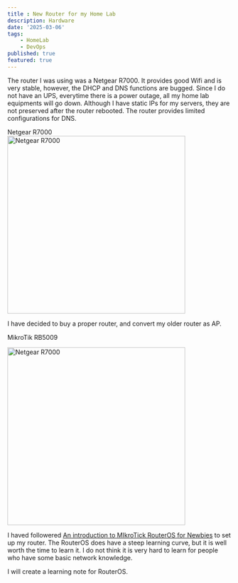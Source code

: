 ```yaml
---
title : New Router for my Home Lab
description: Hardware
date: '2025-03-06'
tags: 
    - HomeLab
    - DevOps
published: true
featured: true
---
```


The router I was using was a Netgear R7000. It provides good Wifi and is very stable, however, the DHCP and DNS functions are bugged. Since I do not have an UPS, everytime there is a power outage, all my home lab equipments will go down. Although I have static IPs for my servers, they are not preserved after the router rebooted. The router provides limited configurations for DNS.

Netgear R7000
<img src="/post_images/my-home-lab-2/2.jpg" alt="Netgear R7000" width="400"/>

I have decided to buy a proper router, and convert my older router as AP.

MikroTik RB5009

<img src="/post_images/my-home-lab-2/1.jpg" alt="Netgear R7000" width="400"/>

I haved followered [An introduction to MIkroTick RouterOS for Newbies](https://www.youtube.com/watch?v=rwjtRLQjMjA&t=1038s) to set up my router. The RouterOS does have a steep learning curve, but it is well worth the time to learn it. I do not think it is very hard to learn for people who have some basic network knowledge.

I will create a learning note for RouterOS.